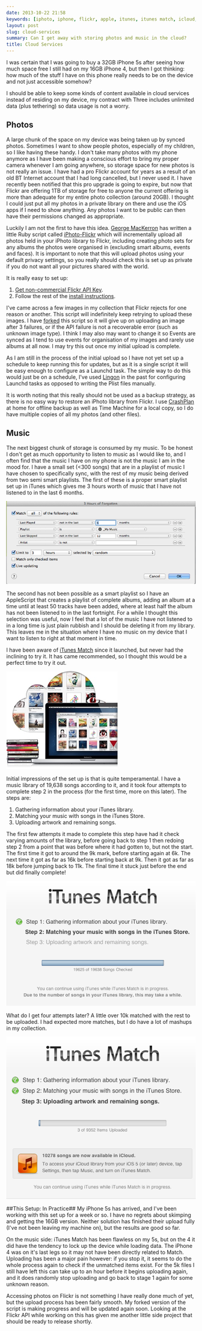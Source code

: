 ```yaml
---
date: 2013-10-22 21:58
keywords: [iphoto, iphone, flickr, apple, itunes, itunes match, icloud, applescript]
layout: post
slug: cloud-services
summary: Can I get away with storing photos and music in the cloud?
title: Cloud Services
---
```


I was certain that I was going to buy a 32GB iPhone 5s after seeing how much space free I still had on my 16GB iPhone 4, but then I got thinking: how much of the stuff I have on this phone really needs to be on the device and not just accessible somehow?

<!--more-->

I should be able to keep some kinds of content available in cloud services instead of residing on my device, my contract with Three includes unlimited data (plus tethering) so data usage is not a worry.

## Photos ##
A large chunk of the space on my device was being taken up by synced photos. Sometimes I want to show people photos, especially of my children, so I like having these handy. I don't take many photos with my phone anymore as I have been making a conscious effort to bring my proper camera whenever I am going anywhere, so storage space for new photos is not really an issue. I have had a pro Flickr account for years as a result of an old BT Internet account that I had long cancelled, but I never used it. I have recently been notified that this pro upgrade is going to expire, but now that Flickr are offering 1TB of storage for free to anyone the current offering is more than adequate for my entire photo collection (around 20GB). I thought I could just put all my photos in a private library on there and use the iOS apps if I need to show anything. Any photos I want to be public can then have their permissions changed as appropriate. 

Luckily I am not the first to have this idea. [George MacKerron](http://mackerron.com/ "George MacKerron | About me")  has written a little Ruby script called [iPhoto-Flickr](https://github.com/jawj/iphoto-flickr "jawj/iphoto-flickr · GitHub") which will incrementally upload all photos held in your iPhoto library to Flickr, including creating photo sets for any albums the photos were organised in (excluding smart albums, events and faces). It is important to note that this will upload photos using your default privacy settings, so you really should check this is set up as private if you do not want all your pictures shared with the world. 

It is really easy to set up: 

1. [Get non-commercial Flickr API Key](http://www.flickr.com/services/apps/create/apply "API Key Request").
2. Follow the rest of the [install instructions](https://github.com/jawj/iphoto-flickr/blob/master/README.md "iphoto-flickr/README.md at master · jawj/iphoto-flickr · GitHub"). 

I've came across a few images in my collection that Flickr rejects for one reason or another. This script will indefinitely keep retrying to upload these images. I have [forked](https://github.com/dhutchison/iphoto-flickr "iphoto-flickr fork") this script so it will give up on uploading an image after 3 failures, or if the API failure is not a recoverable error (such as unknown image type). I think I may also may want to change it so Events are synced as I tend to use events for organisation of my images and rarely use albums at all now. I may try this out once my initial upload is complete.

As I am still in the process of the initial upload so I have not yet set up a schedule to keep running this for updates, but as it is a single script it will be easy enough to configure as a Launchd task. The simple way to do this would just be on a schedule, I've used [Lingon](http://www.peterborgapps.com/lingon/ "Lingon - Peter Borg Apps") in the past for configuring Launchd tasks as opposed to writing the Plist files manually.

It is worth noting that this really should not be used as a backup strategy, as there is no easy way to restore an iPhoto library from Flickr. I use [CrashPlan](https://www.crashplan.com "CrashPlan") at home for offline backup as well as Time Machine for a local copy, so I do have multiple copies of all my photos (and other files).

## Music ##
 The next biggest chunk of storage is consumed by my music. To be honest I don't get as much opportunity to listen to music as I would like to, and I often find that the music I have on my phone is not the music I am in the mood for. I have a small set (<300 songs) that are in a playlist of music I have chosen to specifically sync, with the rest of my music being derived from two semi smart playlists. The first of these is a proper smart playlist set up in iTunes which gives me 3 hours worth of music that I have not listened to in the last 6 months. 
 
 ![Image](/images/cloud_services/3_Hours_of_Forgotten.png "3 hours of forgotten smart playlist")
 
 The second has not been possible as a smart playlist so I have an AppleScript that creates a playlist of complete albums, adding an album at a time until at least 50 tracks have been added, where at least half the album has not been listened to in the last fortnight. For a while I thought this selection was useful, now I feel that a lot of the music I have not listened to in a long time is just plain rubbish and I should be deleting it from my library. This leaves me in the situation where I have no music on my device that I want to listen to right at that moment in time. 
 
I have been aware of [iTunes Match][1]  since it launched, but never had the inclining to try it. It has came recommended, so I thought this would be a perfect time to try it out. 

![Image](/images/cloud_services/match_in_icloud.jpg "iTunes Match")

Initial impressions of the set up is that is quite temperamental. I have a music library of 19,638 songs according to it, and it took four attempts to complete step 2 in the process (for the first time, more on this later). The steps are:

1. Gathering information about your iTunes library.
2. Matching your music with songs in the iTunes Store.
3. Uploading artwork and remaining songs.

The first few attempts it made to complete this step have had it check varying amounts of the library, before going back to step 1 then redoing step 2 from a point that was before where it had gotten to, but not the start. The first time it got to around the 9k mark, before starting again at 6k. The next time it got as far as 16k before starting back at 9k. Then it got as far as 18k before jumping back to 11k. The final time it stuck just before the end but did finally complete!

![Image](/images/cloud_services/iTunes_match_step2.png "iTunes Match Stuck on Step 2")

What do I get four attempts later? A little over 10k matched with the rest to be uploaded. I had expected more matches, but I do have a lot of mashups in my collection. 

![Image](/images/cloud_services/iTunes_match_step3.png "iTunes Match Uploading")

##This Setup: In Practice##
My iPhone 5s has arrived, and I've been working with this set up for a week or so. I have no regrets about skimping and getting the 16GB version. Neither solution has finished their upload fully (I've not been leaving my machine on), but the results are good so far. 

On the music side: iTunes Match has been flawless on my 5s, but on the 4 it did have the tendency to lock up the device while loading data. The iPhone 4 was on it's last legs so it may not have been directly related to Match. Uploading has been a major pain however: if you stop it, it seems to do the whole process again to check if the unmatched items exist. For the 5k files I still have left this can take up to an hour before it begins uploading again, and it does randomly stop uploading and go back to stage 1 again for some unknown reason.

Accessing photos on Flickr is not something I have really done much of yet, but the upload process has been fairly smooth. My forked version of the script is making progress and will be updated again soon. Looking at the Flickr API while working on this has given me another little side project that should be ready to release shortly. 

[1]: http://www.apple.com/uk/itunes/itunes-match/ "Apple (United Kingdom) - iTunes - Match"
